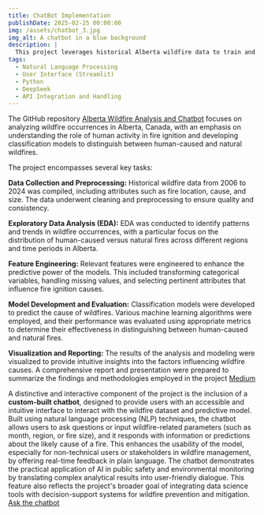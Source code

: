 ```yaml
---
title: ChatBot Implementation
publishDate: 2025-02-25 00:00:00
img: /assets/chatbot_3.jpg
img_alt: A chatbot in a blue background
description: |
  This project leverages historical Alberta wildfire data to train and evaluate machine learning models that distinguish human-caused fires from natural ones. An interactive chatbot interface built with Streamlit allows users to query the dataset and receive real-time predictions and insights.
tags:
  - Natural Language Processing
  - User Interface (Streamlit)
  - Python 
  - DeepSeek
  - API Integration and Handling
---
```


The GitHub repository [Alberta Wildfire Analysis and Chatbot](https://github.com/i-archanasenthil/alberta-wildfire-human-activity-classification-model) focuses on analyzing wildfire occurrences in Alberta, Canada, with an emphasis on understanding the role of human activity in fire ignition and developing classification models to distinguish between human-caused and natural wildfires.

The project encompasses several key tasks:

**Data Collection and Preprocessing:** Historical wildfire data from 2006 to 2024 was compiled, including attributes such as fire location, cause, and size. The data underwent cleaning and preprocessing to ensure quality and consistency.

**Exploratory Data Analysis (EDA):** EDA was conducted to identify patterns and trends in wildfire occurrences, with a particular focus on the distribution of human-caused versus natural fires across different regions and time periods in Alberta.

**Feature Engineering:** Relevant features were engineered to enhance the predictive power of the models. This included transforming categorical variables, handling missing values, and selecting pertinent attributes that influence fire ignition causes.

**Model Development and Evaluation:** Classification models were developed to predict the cause of wildfires. Various machine learning algorithms were employed, and their performance was evaluated using appropriate metrics to determine their effectiveness in distinguishing between human-caused and natural fires.

**Visualization and Reporting:** The results of the analysis and modeling were visualized to provide intuitive insights into the factors influencing wildfire causes. A comprehensive report and presentation were prepared to summarize the findings and methodologies employed in the project [Medium](https://medium.com/@i.archanasenthil/exploring-wildfire-distribution-of-alberta-the-role-of-human-activity-and-fire-class-7476c21fd92a)

A distinctive and interactive component of the project is the inclusion of a **custom-built chatbot**, designed to provide users with an accessible and intuitive interface to interact with the wildfire dataset and predictive model. Built using natural language processing (NLP) techniques, the chatbot allows users to ask questions or input wildfire-related parameters (such as month, region, or fire size), and it responds with information or predictions about the likely cause of a fire. This enhances the usability of the model, especially for non-technical users or stakeholders in wildfire management, by offering real-time feedback in plain language. The chatbot demonstrates the practical application of AI in public safety and environmental monitoring by translating complex analytical results into user-friendly dialogue. This feature also reflects the project's broader goal of integrating data science tools with decision-support systems for wildfire prevention and mitigation. [Ask the chatbot](https://archana-alberta-wildfire-chatbot.streamlit.app/)
